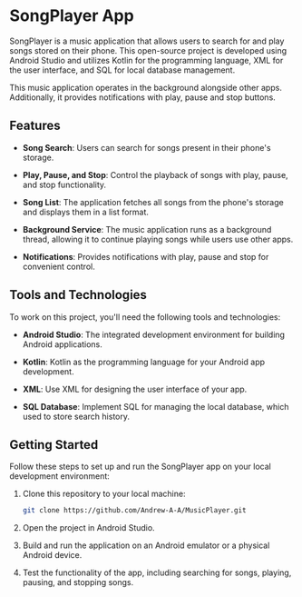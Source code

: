 # SongPlayer App

SongPlayer is a music application that allows users to search for and play songs stored on their phone. This open-source project is developed using Android Studio and utilizes Kotlin for the programming language, XML for the user interface, and SQL for local database management.

This music application operates in the background alongside other apps. Additionally, it provides notifications with play, pause and stop buttons.

## Features

- **Song Search**: Users can search for songs present in their phone's storage.

- **Play, Pause, and Stop**: Control the playback of songs with play, pause, and stop functionality.

- **Song List**: The application fetches all songs from the phone's storage and displays them in a list format.

- **Background Service**: The music application runs as a background thread, allowing it to continue playing songs while users use other apps.

- **Notifications**: Provides notifications with play, pause and stop for convenient control.

## Tools and Technologies

To work on this project, you'll need the following tools and technologies:

- **Android Studio**: The integrated development environment for building Android applications.

- **Kotlin**: Kotlin as the programming language for your Android app development.

- **XML**: Use XML for designing the user interface of your app.

- **SQL Database**: Implement SQL for managing the local database, which  used to store search history.

## Getting Started

Follow these steps to set up and run the SongPlayer app on your local development environment:

1. Clone this repository to your local machine:

   ```bash
   git clone https://github.com/Andrew-A-A/MusicPlayer.git
   ```

2. Open the project in Android Studio.

3. Build and run the application on an Android emulator or a physical Android device.

4. Test the functionality of the app, including searching for songs, playing, pausing, and stopping songs.
